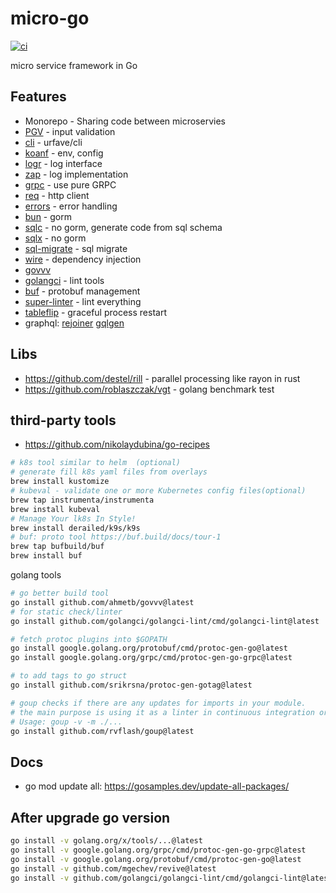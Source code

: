 # micro-go

[![ci](https://github.com/Akagi201/micro-go/actions/workflows/ci.yml/badge.svg)](https://github.com/Akagi201/micro-go/actions/workflows/ci.yml)

micro service framework in Go

## Features

* Monorepo - Sharing code between microservies
* [PGV](https://github.com/envoyproxy/protoc-gen-validate) - input validation
* [cli](https://cli.urfave.org/) - urfave/cli
* [koanf](https://github.com/knadh/koanf) - env, config
* [logr](https://github.com/go-logr/logr) - log interface
* [zap](https://github.com/uber-go/zap) - log implementation
* [grpc](google.golang.org/grpc) - use pure GRPC
* [req](https://github.com/imroc/req) - http client
* [errors](https://github.com/cockroachdb/errors) - error handling
* [bun](https://github.com/uptrace/bun) - gorm
* [sqlc](https://github.com/kyleconroy/sqlc) - no gorm, generate code from sql schema
* [sqlx](https://github.com/jmoiron/sqlx) - no gorm
* [sql-migrate](https://github.com/rubenv/sql-migrate) - sql migrate
* [wire](https://github.com/google/wire) - dependency injection
* [govvv](https://github.com/ahmetb/govvv)
* [golangci](https://golangci-lint.run/) - lint tools
* [buf](https://buf.build) - protobuf management
* [super-linter](https://github.com/github/super-linter) - lint everything
* [tableflip](https://github.com/cloudflare/tableflip) - graceful process restart
* graphql: [rejoiner](https://github.com/google/rejoiner) [gqlgen](https://gqlgen.com/)

## Libs

* <https://github.com/destel/rill> - parallel processing like rayon in rust
* <https://github.com/roblaszczak/vgt> - golang benchmark test

## third-party tools

* <https://github.com/nikolaydubina/go-recipes>

```sh
# k8s tool similar to helm  (optional)
# generate fill k8s yaml files from overlays
brew install kustomize
# kubeval - validate one or more Kubernetes config files(optional)
brew tap instrumenta/instrumenta
brew install kubeval
# Manage Your lk8s In Style!
brew install derailed/k9s/k9s
# buf: proto tool https://buf.build/docs/tour-1
brew tap bufbuild/buf
brew install buf
```

golang tools

```sh
# go better build tool
go install github.com/ahmetb/govvv@latest
# for static check/linter
go install github.com/golangci/golangci-lint/cmd/golangci-lint@latest

# fetch protoc plugins into $GOPATH
go install google.golang.org/protobuf/cmd/protoc-gen-go@latest
go install google.golang.org/grpc/cmd/protoc-gen-go-grpc@latest

# to add tags to go struct
go install github.com/srikrsna/protoc-gen-gotag@latest

# goup checks if there are any updates for imports in your module.
# the main purpose is using it as a linter in continuous integration or in development process.
# Usage: goup -v -m ./...
go install github.com/rvflash/goup@latest
```

## Docs

* go mod update all: <https://gosamples.dev/update-all-packages/>

## After upgrade go version

```sh
go install -v golang.org/x/tools/...@latest
go install -v google.golang.org/grpc/cmd/protoc-gen-go-grpc@latest
go install -v google.golang.org/protobuf/cmd/protoc-gen-go@latest
go install -v github.com/mgechev/revive@latest
go install -v github.com/golangci/golangci-lint/cmd/golangci-lint@latest
```
